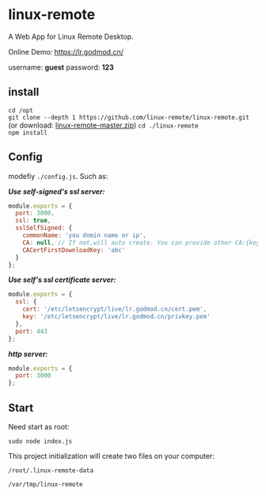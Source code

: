 # linux-remote
A Web App for Linux Remote Desktop.

Online Demo: https://lr.godmod.cn/

username: <b>guest</b>  password: <b>123</b>
## install
`cd /opt`<br/>
`git clone --depth 1 https://github.com/linux-remote/linux-remote.git` <br/>
(or download:
[linux-remote-master.zip](https://github.com/linux-remote/linux-remote/archive/master.zip))
`cd ./linux-remote`<br/>
`npm install`

## Config
modefiy  `./config.js`. Such as:

***Use self-signed's ssl server:***
```js
module.exports = {
  port: 3000,
  ssl: true,
  sslSelfSigned: {
    commonName: 'you domin name or ip',
    CA: null, // If not,will auto create. You can provide other CA:{key: 'somepath', cert: 'somepath'}
    CACertFirstDownloadKey: 'abc'
  }
};
```

***Use self's ssl certificate server:***
```js
module.exports = {
  ssl: {
    cert: '/etc/letsencrypt/live/lr.godmod.cn/cert.pem',
    key: '/etc/letsencrypt/live/lr.godmod.cn/privkey.pem'
  },
  port: 443
};
```

***http server:***
```js
module.exports = {
  port: 3000
};
```
## Start
Need start as root:

`sudo node index.js`

This project initialization will create two files on your computer:

`/root/.linux-remote-data`

`/var/tmp/linux-remote`
